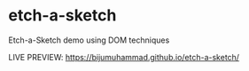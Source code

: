 # etch-a-sketch
Etch-a-Sketch demo using DOM techniques

LIVE PREVIEW: https://bijumuhammad.github.io/etch-a-sketch/
